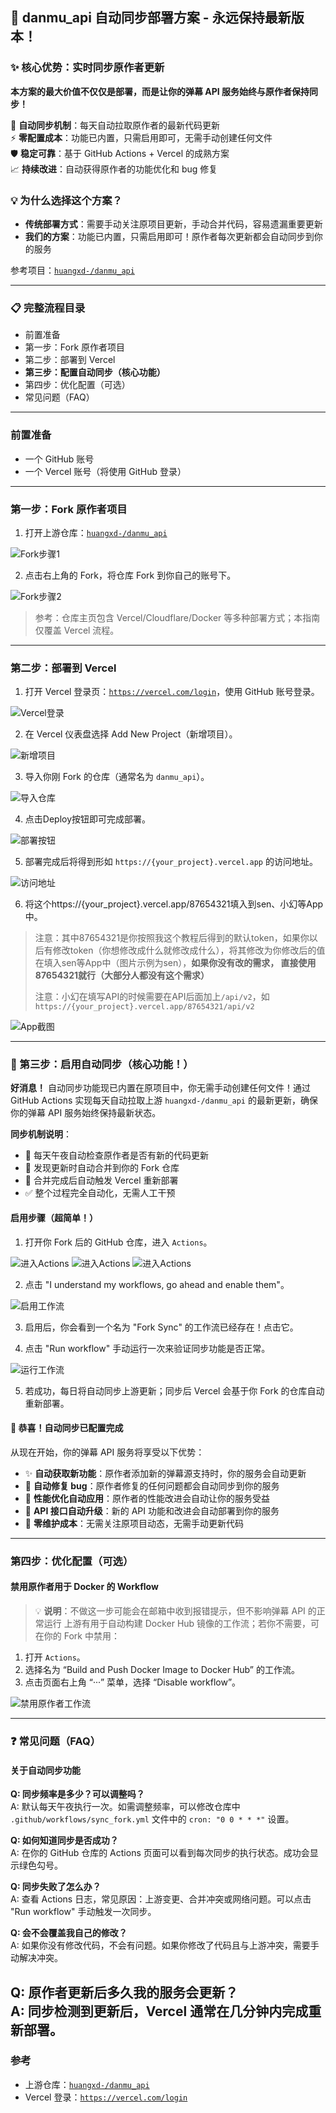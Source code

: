 ## 🚀 danmu_api 自动同步部署方案 - 永远保持最新版本！

### ✨ 核心优势：实时同步原作者更新
**本方案的最大价值不仅仅是部署，而是让你的弹幕 API 服务始终与原作者保持同步！**

🔄 **自动同步机制**：每天自动拉取原作者的最新代码更新  
⚡ **零配置成本**：功能已内置，只需启用即可，无需手动创建任何文件  
🛡️ **稳定可靠**：基于 GitHub Actions + Vercel 的成熟方案  
📈 **持续改进**：自动获得原作者的功能优化和 bug 修复  

### 💡 为什么选择这个方案？
- **传统部署方式**：需要手动关注原项目更新，手动合并代码，容易遗漏重要更新
- **我们的方案**：功能已内置，只需启用即可！原作者每次更新都会自动同步到你的服务

参考项目：[`huangxd-/danmu_api`](https://github.com/huangxd-/danmu_api)

---

### 📋 完整流程目录
- 前置准备
- 第一步：Fork 原作者项目
- 第二步：部署到 Vercel
- **第三步：配置自动同步（核心功能）**
- 第四步：优化配置（可选）
- 常见问题（FAQ）

---

### 前置准备
- 一个 GitHub 账号
- 一个 Vercel 账号（将使用 GitHub 登录）

---

### 第一步：Fork 原作者项目
1. 打开上游仓库：[`huangxd-/danmu_api`](https://github.com/huangxd-/danmu_api)

![Fork步骤1](images/step-01-fork.png)

2. 点击右上角的 Fork，将仓库 Fork 到你自己的账号下。

![Fork步骤2](images/step-02-fork.png)

> 参考：仓库主页包含 Vercel/Cloudflare/Docker 等多种部署方式；本指南仅覆盖 Vercel 流程。

---

### 第二步：部署到 Vercel
1. 打开 Vercel 登录页：[`https://vercel.com/login`](https://vercel.com/login)，使用 GitHub 账号登录。

![Vercel登录](images/step-03-vercel-login.png)

2. 在 Vercel 仪表盘选择 Add New Project（新增项目）。

![新增项目](images/step-04-vercel-new-project.png)

3. 导入你刚 Fork 的仓库（通常名为 `danmu_api`）。

![导入仓库](images/step-05-vercel-import.png)

4. 点击Deploy按钮即可完成部署。

![部署按钮](images/step-06-vercel-deploy.png)

5. 部署完成后将得到形如 `https://{your_project}.vercel.app` 的访问地址。

![访问地址](images/step-06-01-vercel-deploy.png)

6. 将这个https://{your_project}.vercel.app/87654321填入到sen、小幻等App中。
> 注意：其中87654321是你按照我这个教程后得到的默认token，如果你以后有修改token（你想修改成什么就修改成什么），将其修改为你修改后的值在填入sen等App中（图片示例为sen），**如果你没有改的需求， 直接使用87654321就行（大部分人都没有这个需求）**
> 
> 注意：小幻在填写API的时候需要在API后面加上`/api/v2`，如`https://{your_project}.vercel.app/87654321/api/v2`

![App截图](images/step-06-02-vercel-deploy.png)

---

### 🎯 第三步：启用自动同步（核心功能！）
**好消息！** 自动同步功能现已内置在原项目中，你无需手动创建任何文件！通过 GitHub Actions 实现每天自动拉取上游 `huangxd-/danmu_api` 的最新更新，确保你的弹幕 API 服务始终保持最新状态。

**同步机制说明**：
- 📅 每天午夜自动检查原作者是否有新的代码更新
- 🔄 发现更新时自动合并到你的 Fork 仓库
- 🚀 合并完成后自动触发 Vercel 重新部署
- ✅ 整个过程完全自动化，无需人工干预

#### 启用步骤（超简单！）

1. 打开你 Fork 后的 GitHub 仓库，进入 `Actions`。

![进入Actions](images/step-07-action.png)
![进入Actions](images/step-08-action.png)
![进入Actions](images/step-09-action.png)

2. 点击 "I understand my workflows, go ahead and enable them"。

![启用工作流](images/step-10-action.png)

3. 启用后，你会看到一个名为 "Fork Sync" 的工作流已经存在！点击它。

4. 点击 "Run workflow" 手动运行一次来验证同步功能是否正常。

![运行工作流](images/step-14-action.png)

5. 若成功，每日将自动同步上游更新；同步后 Vercel 会基于你 Fork 的仓库自动重新部署。

#### 🎉 恭喜！自动同步已配置完成
从现在开始，你的弹幕 API 服务将享受以下优势：
- ✨ **自动获取新功能**：原作者添加新的弹幕源支持时，你的服务会自动更新
- 🐛 **自动修复 bug**：原作者修复的任何问题都会自动同步到你的服务
- 🚀 **性能优化自动应用**：原作者的性能改进会自动让你的服务受益
- 📱 **API 接口自动升级**：新的 API 功能和改进会自动部署到你的服务
- 🔧 **零维护成本**：无需关注原项目动态，无需手动更新代码

---

### 第四步：优化配置（可选）
#### 禁用原作者用于 Docker 的 Workflow
> 💡 **说明**：不做这一步可能会在邮箱中收到报错提示，但不影响弹幕 API 的正常运行
上游有用于自动构建 Docker Hub 镜像的工作流；若你不需要，可在你的 Fork 中禁用：
1. 打开 `Actions`。
2. 选择名为 “Build and Push Docker Image to Docker Hub” 的工作流。
3. 点击页面右上角 “···” 菜单，选择 “Disable workflow”。

![禁用原作者工作流](images/step-15-action.png)

---

### ❓ 常见问题（FAQ）

#### 关于自动同步功能
**Q: 同步频率是多少？可以调整吗？**  
A: 默认每天午夜执行一次。如需调整频率，可以修改仓库中 `.github/workflows/sync_fork.yml` 文件中的 `cron: "0 0 * * *"` 设置。

**Q: 如何知道同步是否成功？**  
A: 在你的 GitHub 仓库的 Actions 页面可以看到每次同步的执行状态。成功会显示绿色勾号。

**Q: 同步失败了怎么办？**  
A: 查看 Actions 日志，常见原因：上游变更、合并冲突或网络问题。可以点击 "Run workflow" 手动触发一次同步。

**Q: 会不会覆盖我自己的修改？**  
A: 如果你没有修改代码，不会有问题。如果你修改了代码且与上游冲突，需要手动解决冲突。

**Q: 原作者更新后多久我的服务会更新？**  
A: 同步检测到更新后，Vercel 通常在几分钟内完成重新部署。
---

### 参考
- 上游仓库：[`huangxd-/danmu_api`](https://github.com/huangxd-/danmu_api)
- Vercel 登录：[`https://vercel.com/login`](https://vercel.com/login)


